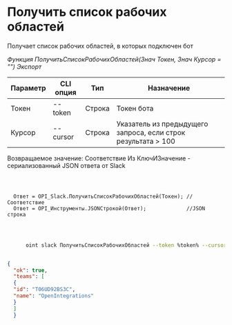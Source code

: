 ﻿---
sidebar_position: 2
---

# Получить список рабочих областей
 Получает список рабочих областей, в которых подключен бот


*Функция ПолучитьСписокРабочихОбластей(Знач Токен, Знач Курсор = "") Экспорт*

  | Параметр | CLI опция | Тип | Назначение |
  |-|-|-|-|
  | Токен | --token | Строка | Токен бота |
  | Курсор | --cursor | Строка | Указатель из предыдущего запроса, если строк результата > 100 |

  
  Возвращаемое значение:   Соответствие Из КлючИЗначение - сериализованный JSON ответа от Slack

```bsl title="Пример кода"
	
  
  
  Ответ = OPI_Slack.ПолучитьСписокРабочихОбластей(Токен); //Соответствие
  Ответ = OPI_Инструменты.JSONСтрокой(Ответ);             //JSON строка
  
	
```

```sh title="Пример команды CLI"
    
      oint slack ПолучитьСписокРабочихОбластей --token %token% --cursor %cursor%

```


```json title="Результат"

{
  "ok": true,
  "teams": [
  {
  "id": "T06UD92BS3C",
  "name": "OpenIntegrations"
  }
  ]
  }

```

